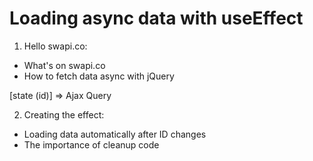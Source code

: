 # Loading async data with useEffect

1. Hello swapi.co:
  - What's on swapi.co
  - How to fetch data async with jQuery

[state (id)] => Ajax Query



2. Creating the effect:
  - Loading data automatically after ID changes
  - The importance of cleanup code


